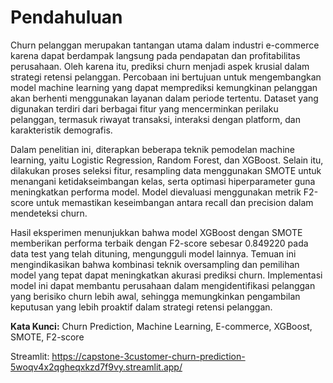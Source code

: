 # Pendahuluan
Churn pelanggan merupakan tantangan utama dalam industri e-commerce karena dapat berdampak langsung pada pendapatan dan profitabilitas perusahaan. Oleh karena itu, prediksi churn menjadi aspek krusial dalam strategi retensi pelanggan. Percobaan ini bertujuan untuk mengembangkan model machine learning yang dapat memprediksi kemungkinan pelanggan akan berhenti menggunakan layanan dalam periode tertentu. Dataset yang digunakan terdiri dari berbagai fitur yang mencerminkan perilaku pelanggan, termasuk riwayat transaksi, interaksi dengan platform, dan karakteristik demografis.

Dalam penelitian ini, diterapkan beberapa teknik pemodelan machine learning, yaitu Logistic Regression, Random Forest, dan XGBoost. Selain itu, dilakukan proses seleksi fitur, resampling data menggunakan SMOTE untuk menangani ketidakseimbangan kelas, serta optimasi hiperparameter guna meningkatkan performa model. Model dievaluasi menggunakan metrik F2-score untuk memastikan keseimbangan antara recall dan precision dalam mendeteksi churn.

Hasil eksperimen menunjukkan bahwa model XGBoost dengan SMOTE memberikan performa terbaik dengan F2-score sebesar 0.849220 pada data test yang telah dituning, mengungguli model lainnya. Temuan ini mengindikasikan bahwa kombinasi teknik oversampling dan pemilihan model yang tepat dapat meningkatkan akurasi prediksi churn. Implementasi model ini dapat membantu perusahaan dalam mengidentifikasi pelanggan yang berisiko churn lebih awal, sehingga memungkinkan pengambilan keputusan yang lebih proaktif dalam strategi retensi pelanggan.

**Kata Kunci:** Churn Prediction, Machine Learning, E-commerce, XGBoost, SMOTE, F2-score

Streamlit: https://capstone-3customer-churn-prediction-5woqv4x2qgheqxkzd7f9vy.streamlit.app/
